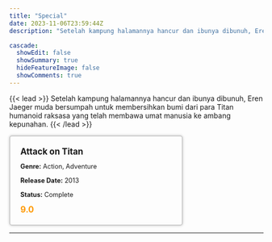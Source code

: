 ```yaml
---
title: "Special"
date: 2023-11-06T23:59:44Z
description: "Setelah kampung halamannya hancur dan ibunya dibunuh, Eren Jaeger muda bersumpah untuk membersihkan bumi dari para Titan humanoid raksasa yang telah membawa umat manusia ke ambang kepunahan."

cascade:
  showEdit: false
  showSummary: true
  hideFeatureImage: false
  showComments: true
---
```


{{< lead >}}
Setelah kampung halamannya hancur dan ibunya dibunuh, Eren Jaeger muda bersumpah untuk membersihkan bumi dari para Titan humanoid raksasa yang telah membawa umat manusia ke ambang kepunahan.
{{< /lead >}}

<style>

/* CSS for the movie information box */
        .movie-box {
            width: 300px;
            padding: 20px;
            border: 2px solid #ccc; /* Border added */
            border-radius: 5px;
            box-shadow: 0 0 5px rgba(0, 0, 0, 0.2);
        }

        /* CSS for movie title */
        .movie-title {
            font-size: 1.2em;
            font-weight: bold;
            margin-bottom: 10px;
        }

        /* CSS for movie details */
        .movie-details {
            font-size: 0.9em;
            margin-bottom: 10px;
        }

        /* CSS for movie rating */
        .movie-rating {
            font-size: 1.2em;
            font-weight: bold;
            color: #ff9900; /* IMDb's rating color */
        }
</style>

 <div class="movie-box">
        <div class="movie-title">Attack on Titan</div>
        <div class="movie-details">
            <p><strong>Genre:</strong> Action, Adventure</p>
            <p><strong>Release Date:</strong> 2013</p>
            <p><strong>Status:</strong> Complete</p>
        </div>
        <div class="movie-rating">9.0</div>
    </div>

---

